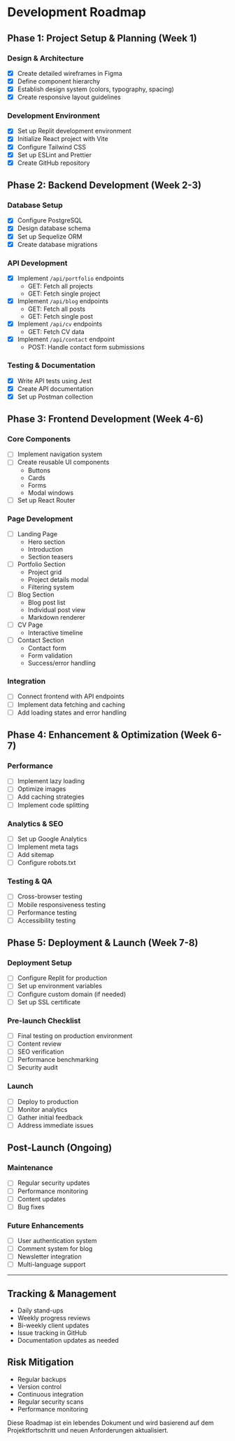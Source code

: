 # Development Roadmap

## Phase 1: Project Setup & Planning (Week 1)

### Design & Architecture

- [x] Create detailed wireframes in Figma
- [x] Define component hierarchy
- [x] Establish design system (colors, typography, spacing)
- [x] Create responsive layout guidelines

### Development Environment

- [x] Set up Replit development environment
- [x] Initialize React project with Vite
- [x] Configure Tailwind CSS
- [x] Set up ESLint and Prettier
- [x] Create GitHub repository

## Phase 2: Backend Development (Week 2-3)

### Database Setup

- [x] Configure PostgreSQL
- [x] Design database schema
- [x] Set up Sequelize ORM
- [x] Create database migrations

### API Development

- [x] Implement `/api/portfolio` endpoints
  - GET: Fetch all projects
  - GET: Fetch single project
- [x] Implement `/api/blog` endpoints
  - GET: Fetch all posts
  - GET: Fetch single post
- [x] Implement `/api/cv` endpoints
  - GET: Fetch CV data
- [x] Implement `/api/contact` endpoint
  - POST: Handle contact form submissions

### Testing & Documentation

- [x] Write API tests using Jest
- [x] Create API documentation
- [x] Set up Postman collection

## Phase 3: Frontend Development (Week 4-6)

### Core Components

- [ ] Implement navigation system
- [ ] Create reusable UI components
  - Buttons
  - Cards
  - Forms
  - Modal windows
- [ ] Set up React Router

### Page Development

- [ ] Landing Page
  - Hero section
  - Introduction
  - Section teasers
- [ ] Portfolio Section
  - Project grid
  - Project details modal
  - Filtering system
- [ ] Blog Section
  - Blog post list
  - Individual post view
  - Markdown renderer
- [ ] CV Page
  - Interactive timeline
- [ ] Contact Section
  - Contact form
  - Form validation
  - Success/error handling

### Integration

- [ ] Connect frontend with API endpoints
- [ ] Implement data fetching and caching
- [ ] Add loading states and error handling

## Phase 4: Enhancement & Optimization (Week 6-7)

### Performance

- [ ] Implement lazy loading
- [ ] Optimize images
- [ ] Add caching strategies
- [ ] Implement code splitting

### Analytics & SEO

- [ ] Set up Google Analytics
- [ ] Implement meta tags
- [ ] Add sitemap
- [ ] Configure robots.txt

### Testing & QA

- [ ] Cross-browser testing
- [ ] Mobile responsiveness testing
- [ ] Performance testing
- [ ] Accessibility testing

## Phase 5: Deployment & Launch (Week 7-8)

### Deployment Setup

- [ ] Configure Replit for production
- [ ] Set up environment variables
- [ ] Configure custom domain (if needed)
- [ ] Set up SSL certificate

### Pre-launch Checklist

- [ ] Final testing on production environment
- [ ] Content review
- [ ] SEO verification
- [ ] Performance benchmarking
- [ ] Security audit

### Launch

- [ ] Deploy to production
- [ ] Monitor analytics
- [ ] Gather initial feedback
- [ ] Address immediate issues

## Post-Launch (Ongoing)

### Maintenance

- [ ] Regular security updates
- [ ] Performance monitoring
- [ ] Content updates
- [ ] Bug fixes

### Future Enhancements

- [ ] User authentication system
- [ ] Comment system for blog
- [ ] Newsletter integration
- [ ] Multi-language support

---

## Tracking & Management

- Daily stand-ups
- Weekly progress reviews
- Bi-weekly client updates
- Issue tracking in GitHub
- Documentation updates as needed

## Risk Mitigation

- Regular backups
- Version control
- Continuous integration
- Regular security scans
- Performance monitoring

Diese Roadmap ist ein lebendes Dokument und wird basierend auf dem Projektfortschritt und neuen Anforderungen aktualisiert.
